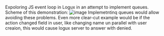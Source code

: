 Expoloring JS event loop in Logux in an attempt to implement queues.
Scheme of this demonstration: ![image](https://user-images.githubusercontent.com/73133951/197239427-a03eb183-de30-45dc-8f35-633eed135f3e.png)
Implemetntinq queues would allow avoiding these problems.
Even more clear-cut example would be if the action changed field in user, like changing name un parallel with user creaion, this would cause logux server to answer with denied.  

